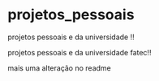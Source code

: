 # projetos_pessoais
 projetos pessoais e da universidade !!

 projetos pessoais e da universidade fatec!!

mais uma alteração no readme
